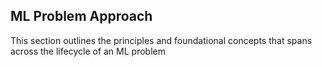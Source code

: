 ## ML Problem Approach

This section outlines the principles and foundational concepts that spans across the lifecycle of an ML problem
